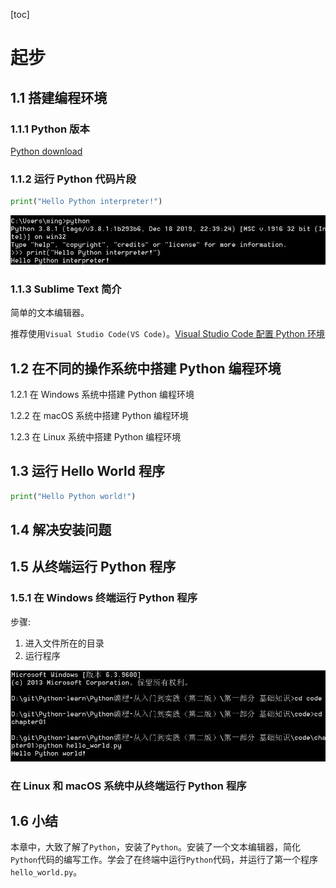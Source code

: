 [toc]

# 起步

## 1.1 搭建编程环境

### 1.1.1 Python 版本

[Python download](https://www.python.org/downloads/)

### 1.1.2 运行 Python 代码片段

```python
print("Hello Python interpreter!")
```

![Python代码片段.jpg](./reference/chapter01/1.1.2Python代码片段.jpg)

### 1.1.3 Sublime Text 简介

简单的文本编辑器。

推荐使用`Visual Studio Code(VS Code)`。[Visual Studio Code 配置 Python 环境](https://blog.csdn.net/actionwind/article/details/104032418?spm=1001.2101.3001.6650.1&utm_medium=distribute.pc_relevant.none-task-blog-2%7Edefault%7ECTRLIST%7ERate-1-104032418-blog-114673705.235%5Ev28%5Epc_relevant_default_base1&depth_1-utm_source=distribute.pc_relevant.none-task-blog-2%7Edefault%7ECTRLIST%7ERate-1-104032418-blog-114673705.235%5Ev28%5Epc_relevant_default_base1&utm_relevant_index=2)

## 1.2 在不同的操作系统中搭建 Python 编程环境

1.2.1 在 Windows 系统中搭建 Python 编程环境

1.2.2 在 macOS 系统中搭建 Python 编程环境

1.2.3 在 Linux 系统中搭建 Python 编程环境

## 1.3 运行 Hello World 程序

```python
print("Hello Python world!")
```

## 1.4 解决安装问题

## 1.5 从终端运行 Python 程序

### 1.5.1 在 Windows 终端运行 Python 程序

步骤:

1. 进入文件所在的目录
2. 运行程序

![在终端运行Python程序.jpg](./reference/chapter01/1.5.1在终端运行Python程序.jpg)

### 在 Linux 和 macOS 系统中从终端运行 Python 程序

## 1.6 小结

本章中，大致了解了`Python`，安装了`Python`。安装了一个文本编辑器，简化`Python`代码的编写工作。学会了在终端中运行`Python`代码，并运行了第一个程序`hello_world.py`。
